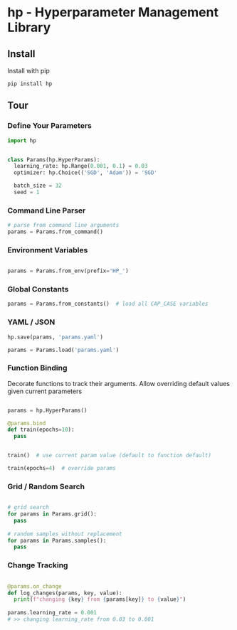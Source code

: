 # hp - Hyperparameter Management Library


## Install

Install with pip

```
pip install hp
```

## Tour

### Define Your Parameters

```python
import hp


class Params(hp.HyperParams):
  learning_rate: hp.Range(0.001, 0.1) = 0.03
  optimizer: hp.Choice(('SGD', 'Adam')) = 'SGD'

  batch_size = 32
  seed = 1
```

### Command Line Parser

```python
# parse from command line arguments
params = Params.from_command()
```

### Environment Variables

```python

params = Params.from_env(prefix='HP_')
```


### Global Constants

```python
params = Params.from_constants()  # load all CAP_CASE variables
```


### YAML / JSON 

```python
hp.save(params, 'params.yaml')

params = Params.load('params.yaml')
```


### Function Binding

Decorate functions to track their arguments.
Allow overriding default values given current parameters

```python

params = hp.HyperParams()

@params.bind
def train(epochs=10):
  pass


train()  # use current param value (default to function default)

train(epochs=4)  # override params
```

### Grid / Random Search

```python

# grid search
for params in Params.grid():
  pass
 
# random samples without replacement
for params in Params.samples():
  pass
```


### Change Tracking

```python

@params.on_change
def log_changes(params, key, value):
  print(f"changing {key} from {params[key]} to {value}")
  
params.learning_rate = 0.001
# >> changing learning_rate from 0.03 to 0.001
```
